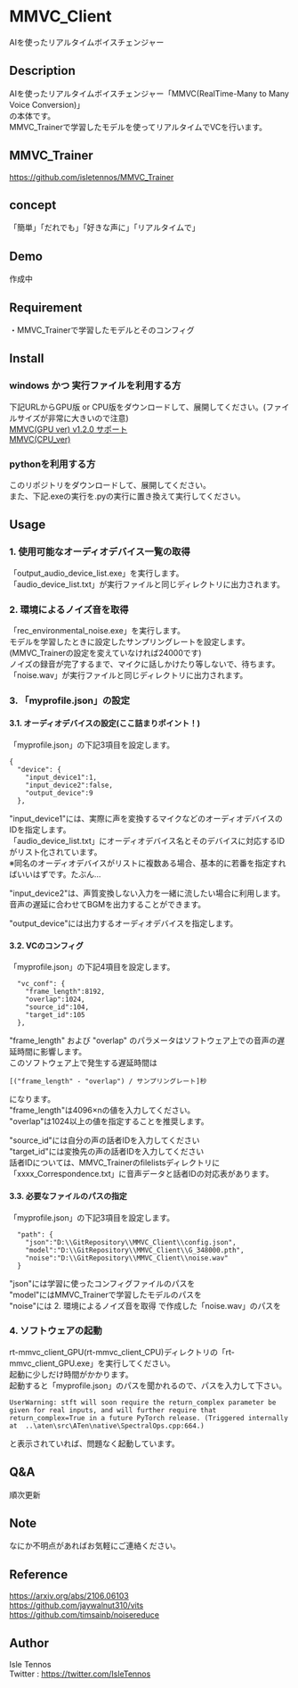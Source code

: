 MMVC_Client
====

AIを使ったリアルタイムボイスチェンジャー

## Description
AIを使ったリアルタイムボイスチェンジャー「MMVC(RealTime-Many to Many Voice Conversion)」  
の本体です。  
MMVC_Trainerで学習したモデルを使ってリアルタイムでVCを行います。
## MMVC_Trainer
https://github.com/isletennos/MMVC_Trainer
## concept
「簡単」「だれでも」「好きな声に」「リアルタイムで」
## Demo
作成中
## Requirement
・MMVC_Trainerで学習したモデルとそのコンフィグ  
## Install
### windows かつ 実行ファイルを利用する方
下記URLからGPU版 or CPU版をダウンロードして、展開してください。(ファイルサイズが非常に大きいので注意)  
[MMVC(GPU ver) v1.2.0 サポート](https://drive.google.com/file/d/1XNdfT3BFGKlxDm43hEbYvnoJSecjLedt/view?usp=sharing)  
[MMVC(CPU_ver)](https://drive.google.com/file/d/1jDKLF8rQqvRpb_Nuwv-l9ou4a6EiYhiF/view?usp=sharing)
### pythonを利用する方
このリポジトリをダウンロードして、展開してください。  
また、下記.exeの実行を.pyの実行に置き換えて実行してください。
## Usage
### 1. 使用可能なオーディオデバイス一覧の取得
「output_audio_device_list.exe」を実行します。  
「audio_device_list.txt」が実行ファイルと同じディレクトリに出力されます。  

### 2. 環境によるノイズ音を取得
「rec_environmental_noise.exe」を実行します。  
モデルを学習したときに設定したサンプリングレートを設定します。  
(MMVC_Trainerの設定を変えていなければ24000です)  
ノイズの録音が完了するまで、マイクに話しかけたり等しないで、待ちます。  
「noise.wav」が実行ファイルと同じディレクトリに出力されます。  

### 3. 「myprofile.json」の設定
####  3.1. オーディオデバイスの設定(ここ詰まりポイント！)
「myprofile.json」の下記3項目を設定します。
```
{
  "device": {
    "input_device1":1,
    "input_device2":false,
    "output_device":9
  },
```
"input_device1"には、実際に声を変換するマイクなどのオーディオデバイスのIDを指定します。  
「audio_device_list.txt」にオーディオデバイス名とそのデバイスに対応するIDがリスト化されています。  
※同名のオーディオデバイスがリストに複数ある場合、基本的に若番を指定すればいいはずです。たぶん… 


"input_device2"は、声質変換しない入力を一緒に流したい場合に利用します。  
音声の遅延に合わせてBGMを出力することができます。


"output_device"には出力するオーディオデバイスを指定します。


####  3.2. VCのコンフィグ
「myprofile.json」の下記4項目を設定します。
```
  "vc_conf": {
    "frame_length":8192,
    "overlap":1024,
    "source_id":104,
    "target_id":105
  },
```
"frame_length" および "overlap" のパラメータはソフトウェア上での音声の遅延時間に影響します。  
このソフトウェア上で発生する遅延時間は  
```
[("frame_length" - "overlap") / サンプリングレート]秒
```
になります。  
"frame_length"は4096×nの値を入力してください。  
"overlap"は1024以上の値を指定することを推奨します。  

"source_id"には自分の声の話者IDを入力してください  
"target_id"には変換先の声の話者IDを入力してください  
話者IDについては、MMVC_Trainerのfilelistsディレクトリに「xxxx_Correspondence.txt」に音声データと話者IDの対応表があります。

####  3.3. 必要なファイルのパスの指定
「myprofile.json」の下記3項目を設定します。
```
  "path": {
    "json":"D:\\GitRepository\\MMVC_Client\\config.json",
    "model":"D:\\GitRepository\\MMVC_Client\\G_348000.pth",
    "noise":"D:\\GitRepository\\MMVC_Client\\noise.wav"
  }
```
"json"には学習に使ったコンフィグファイルのパスを  
"model"にはMMVC_Trainerで学習したモデルのパスを  
"noise"には 2. 環境によるノイズ音を取得 で作成した「noise.wav」のパスを  

### 4. ソフトウェアの起動
rt-mmvc_client_GPU(rt-mmvc_client_CPU)ディレクトリの「rt-mmvc_client_GPU.exe」を実行してください。  
起動に少しだけ時間がかかります。  
起動すると「myprofile.json」のパスを聞かれるので、パスを入力して下さい。  
```
UserWarning: stft will soon require the return_complex parameter be given for real inputs, and will further require that return_complex=True in a future PyTorch release. (Triggered internally at  ..\aten\src\ATen\native\SpectralOps.cpp:664.)
```
と表示されていれば、問題なく起動しています。  

## Q&A
順次更新
## Note
なにか不明点があればお気軽にご連絡ください。
## Reference
https://arxiv.org/abs/2106.06103  
https://github.com/jaywalnut310/vits  
https://github.com/timsainb/noisereduce
## Author
Isle Tennos  
Twitter : https://twitter.com/IsleTennos

